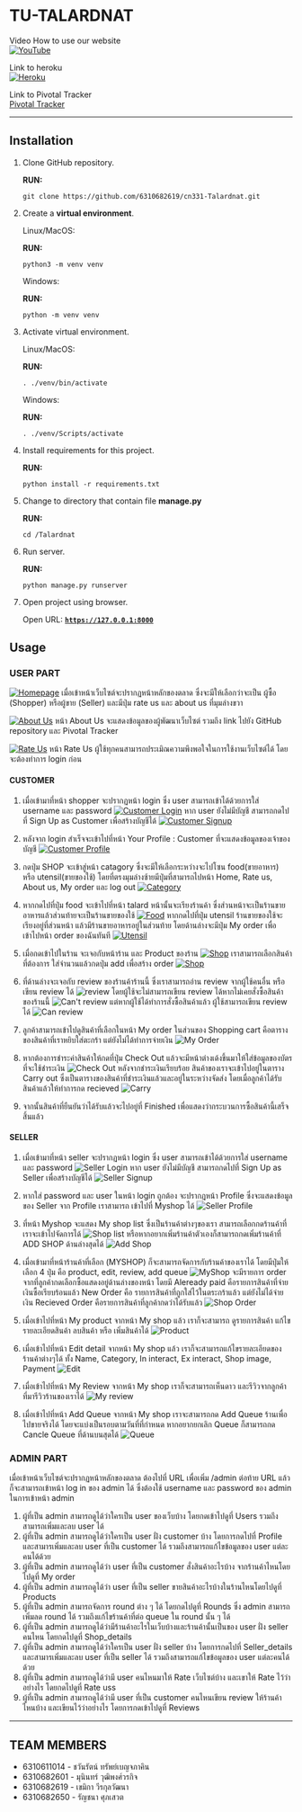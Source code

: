 # TU-TALARDNAT

Video How to use our website<br>
[![YouTube](https://img.shields.io/badge/YouTube-%23FF0000.svg?style=for-the-badge&logo=YouTube&logoColor=white)](https://www.youtube.com/watch?v=DJVMMIAhhWY)

Link to heroku<br>
[![Heroku](https://img.shields.io/badge/heroku-%23430098.svg?style=for-the-badge&logo=heroku&logoColor=white)](https://tu-talardnat.herokuapp.com/)

Link to Pivotal Tracker<br>
[Pivotal Tracker](https://www.pivotaltracker.com/n/projects/2606902)

-------
## Installation

1. Clone GitHub repository.

    **RUN:**
    ```console
    git clone https://github.com/6310682619/cn331-Talardnat.git
    ```

2. Create a **virtual environment**.

    Linux/MacOS:

   **RUN:**

   ```console
   python3 -m venv venv
   ```

   Windows:

   **RUN:**

   ```console
   python -m venv venv
   ```

3. Activate virtual environment.

    Linux/MacOS:

   **RUN:**

   ```console
   . ./venv/bin/activate
   ```

   Windows:

   **RUN:**

   ```console
   . ./venv/Scripts/activate
   ```

4. Install requirements for this project.

   **RUN:**

    ```console
    python install -r requirements.txt
    ```
5. Change to directory that contain file **manage.py**

    **RUN:**

    ```console
    cd /Talardnat
    ```

6. Run server.

    **RUN:**

    ```console
    python manage.py runserver
    ```

7. Open project using browser.

   Open URL: [**`https://127.0.0.1:8000`**](https://127.0.0.1:8000)


## Usage
### **USER PART**

[![Homepage](Talardnat/images/2022-11-26.png)](Talardnat/images/2022-11-26.png)
เมื่อเข้าหน้าเว็บไซต์จะปรากฏหน้าหลักของตลาด ซึ่งจะมีให้เลือกว่าจะเป็น ผู้ซื้อ (Shopper) หรือผู้ขาย (Seller) และมีปุ่ม rate us และ about us ที่มุมล่างขวา

[![About Us](Talardnat/images/about.png)](Talardnat/images/about.png)
หน้า About Us จะแสดงข้อมูลของผู้พัฒนาเว็บไซต์ รวมถึง link ไปยัง GitHub repository และ Pivotal Tracker

[![Rate Us](Talardnat/images/rate.png)](Talardnat/images/rate.png)
หน้า Rate Us ผู้ใช้ทุกคนสามารถประเมิณความพึงพอใจในการใช้งานเว็บไซต์ได้ โดยจะต้องทำการ login ก่อน


#### CUSTOMER
1. เมื่อเข้ามาที่หน้า shopper จะปรากฏหน้า login ซึ่ง user สามารถเข้าได้ด้วยการใส่ username และ password
[![Customer Login](Talardnat/images/cuslog.png)](Talardnat/images/cuslog.png)
หาก user ยังไม่มีบัญชี สามารถกดไปที่ Sign Up as Customer เพื่อสร้างบัญชีได้
[![Customer Signup](Talardnat/images/cussign.png)](Talardnat/images/cussign.png)

2. หลังจาก login สำเร็จจะเข้าไปที่หน้า Your Profile : Customer ที่จะแสดงข้อมูลของเจ้าของบัญชี
[![Customer Profile](Talardnat/images/cuspro.png)](Talardnat/images/cuspro.png)

3. กดปุ่ม SHOP จะเข้าสู่หน้า catagory ซึ่งจะมีให้เลือกระหว่างจะไปโซน food(ขายอาหาร) หรือ utensil(ขายของใช้) โดยที่ตรงมุมล่างซ้ายมีปุ่มที่สามารถไปหน้า Home, Rate us, About us, My order และ log out
[![Category](Talardnat/images/category.png)](Talardnat/images/category.png)

4. หากกดไปที่ปุ่ม food จะเข้าไปที่หน้า talard หน้านั้นจะเรียงร้านค้า ซึ่งส่วนหน้าจะเป็นร้านขายอาหารแล้วส่วนท้ายจะเป็นร้านขายของใช้ 
[![Food](Talardnat/images/food.png)](Talardnat/images/food.png)
หากกดไปที่ปุ่ม utensil ร้านขายของใช้จะเรียงอยู่ที่ส่วนหน้า แล้วมีร้านขายอาหารอยู่ในส่วนท้าย
โดยด้านล่างจะมีปุ่ม My order เพื่อเข้าไปหน้า order ของฉันทันที
[![Utensil](Talardnat/images/uten.png)](Talardnat/images/uten.png)

5. เมื่อกดเข้าไปในร้าน จะเจอกับหน้าร้าน และ Product ของร้าน 
[![Shop](Talardnat/images/shop.png)](Talardnat/images/shop.png)
เราสามารถเลือกสินค้าที่ต้องการ ใส่จำนวนแล้วกดปุ่ม add เพื่อสร้าง order
[![Shop](Talardnat/images/shop2.png)](Talardnat/images/shop2.png)
 
6. ที่ด้านล่างจะเจอกับ review ของร้านค้าร้านนี้ ซึ่งเราสามารถอ่าน review จากผู้ใช้คนอื่น หรือเขียน review ได้
![review](Talardnat/images/rev1.png)
โดยผู้ใช้จะไม่สามารถเขียน review ได้หากไม่เคยสั่งซื้อสินค้าของร้านนี้
![Can't review](Talardnat/images/notre.png)
 แต่หากผู้ใช้ได้ทำการสั่งซื้อสินค้าแล้ว ผู้ใช้สามารถเขียน review ได้ 
![Can review](Talardnat/images/rev.png)

7. ลูกค้าสามารถเข้าไปดูสินค้าที่เลือกในหน้า My order ในส่วนของ Shopping cart คือตารางของสินค้าที่เราหยิบใส่ตะกร้า แต่ยังไม่ได้ทำการจ่ายเงิน
![My Order](Talardnat/images/order.png)
8. หากต้องการชำระค่าสินค้าให้กดที่ปุ่ม Check Out แล้วจะมีหน้าต่างเด้งขึ้นมาให้ใส่ข้อมูลของบัตรที่จะใช้ชำระเงิน
![Check Out](Talardnat/images/check.png)
หลังจากชำระเงินเรียบร้อย สินค้าของเราจะเข้าไปอยู่ในตาราง Carry out ซึ่งเป็นตารางของสินค้าที่ชำระเงินแล้วและอยู่ในระหว่างจัดส่ง โดยเมื่อลูกค้าได้รับสินค้าแล้วให้ทำการกด recieved
![Carry](Talardnat/images/carry.png)
9. จากนั้นสินค้าที่ยืนยันว่าได้รับแล้วจะไปอยู่ที่ Finished เพื่อแสดงว่ากระบวนการซื้อสินค้านี้เสร็จสิ้นแล้ว


#### SELLER

1. เมื่อเข้ามาที่หน้า seller จะปรากฏหน้า login ซึ่ง user สามารถเข้าได้ด้วยการใส่ username และ password
![Seller Login](Talardnat/images/sellog.png)
หาก user ยังไม่มีบัญชี สามารถกดไปที่ Sign Up as Seller เพื่อสร้างบัญชีได้
![Seller Signup](Talardnat/images/selsign.png)

2. หากใส่ password และ user ในหน้า login ถูกต้อง จะปรากฎหน้า Profile ซึ่งจะแสดงข้อมูลของ Seller จาก Profile เราสามารถ เข้าไปที่ Myshop ได้
![Seller Profile](Talardnat/images/selpro.png)

3. ที่หน้า Myshop จะแสดง My shop list ซึ่งเป็นร้านค้าต่างๆของเรา สามารถเลือกกดร้านค้าที่เราจะเข้าไปจัดการได้
![Shop list](Talardnat/images/slist.png)
หรือหากอยากเพิ่มร้านค้าตัวเองก็สามารถกดเพิ่มร้านค้าที่ ADD SHOP ด้านล่างสุดได้
![Add Shop](Talardnat/images/adds.png)

4. เมื่อเข้ามาที่หน้าร้านค้าที่เลือก (MYSHOP) ก็จะสามารถจัดการกับร้านค้าของเราได้ โดยมีปุ่มให้เลือก 4 ปุ่ม คือ product, edit, review, add queue
![MyShop](Talardnat/images/bear.png)
 จะมีรายการ order จากที่ลูกค้ากดเลือกซื้อแสดงอยู่ด้านล่างของหน้า โดยมี
Aleready paid คือรายการสินค้าที่จ่ายเงินซื้อเรียบร้อนแล้ว
New Order คือ รายการสินค้าที่ถูกใส่ไว้ในตระกร้าแล้ว แต่ยังไม่ได้จ่ายเงิน
Recieved Order คือรายการสินค้าที่ลูกค้ากดว่าได้รับแล้ว
![Shop Order](Talardnat/images/ors.png)

5. เมื่อเข้าไปที่หน้า My product จากหน้า My shop แล้ว เราก็จะสามารถ ดูรายการสินค้า แก้ไขรายละเอียดสินค้า ลบสินค้า หรือ เพิ่มสินค้าได้
![Product](Talardnat/images/prod.png)

6. เมื่อเข้าไปที่หน้า Edit detail จากหน้า My shop แล้ว เราก็จะสามารถแก้ไขรายละเอียดของร้านค้าต่างๆได้ ทั้ง Name, Category, In interact, Ex interact, Shop image, Payment
![Edit](Talardnat/images/edit.png)

7. เมื่อเข้าไปที่หน้า My Review จากหน้า My shop เราก็จะสามารถเห็นดาว และรีวิวจากลูกค้าที่มารีวิวร้านของเราได้
![My review](Talardnat/images/mrev.png)

8. เมื่อเข้าไปที่หน้า Add Queue จากหน้า My shop เราจะสามารถกด Add Queue ร้านเพื่อไปขายจริงได้ โดยจะแบ่งเป็นรอบตามวันที่ที่กำหนด หากอยากยกเลิก Queue ก็สามารถกด Cancle Queue ที่ด้านบนสุดได้
![Queue](Talardnat/images/queue.png)

### **ADMIN PART**
เมื่อเข้าหน้าเว็บไซต์จะปรากฏหน้าหลักของตลาด ต้องไปที่ URL เพื่อเพิ่ม /admin ต่อท้าย URL แล้วก็จะสามารถเข้าหน้า log in ของ admin ได้ ซึ่งต้องใช้ username และ password ของ admin ในการเข้าหน้า admin
1. ผู้ที่เป็น admin สามารถดูได้ว่าใครเป็น user ของเว็บบ้าง โดยกดเข้าไปดูที่ Users รวมถึงสามารถเพิ่มและลบ user ได้
2. ผู้ที่เป็น admin สามารถดูได้ว่าใครเป็น user ฝั่ง customer บ้าง โดยการกดไปที่ Profile และสามารเพิ่มและลบ user ที่เป็น customer ได้ รวมถึงสามารถแก้ไขข้อมูลของ user แต่ละคนได้ด้วย
3. ผู้ที่เป็น admin สามารถดูได้ว่า user ที่เป็น customer สั่งสินค้าอะไรบ้าง จากร้านค้าไหนโดยไปดูที่ My order
4. ผู้ที่เป็น admin สามารถดูได้ว่า user ที่เป็น seller ขายสินค้าอะไรบ้างในร้านไหนโดยไปดูที่ Products
5. ผู้ที่เป็น admin สามารถจัดการ round ต่าง ๆ ได้ โดยกดไปดูที่ Rounds ซึ่ง admin สามารถเพิ่มลด round ได้ รวมถึงแก้ไขร้านค้าที่ต่อ queue ใน round นั้น ๆ ได้
6. ผู้ที่เป็น admin สามารถดูได้ว่ามีร้านค้าอะไรในเว็บบ้างและร้านค้านั้นเป็นของ user ฝั่ง seller คนไหน โดยกดไปดูที่ Shop_details
7. ผู้ที่เป็น admin สามารถดูได้ว่าใครเป็น user ฝั่ง seller บ้าง โดยการกดไปที่ Seller_details และสามารเพิ่มและลบ user ที่เป็น seller ได้ รวมถึงสามารถแก้ไขข้อมูลของ user แต่ละคนได้ด้วย
8. ผู้ที่เป็น admin สามารถดูได้ว่ามี user คนไหนมาให้ Rate เว็บไซต์บ้าง และเขาให้ Rate ไว้ว่าอย่างไร โดยกดไปดูที่ Rate uss
9. ผู้ที่เป็น admin สามารถดูได้ว่ามี user ที่เป็น customer คนไหนเขียน review ให้ร้านค้าไหนบ้าง และเขียนไว้ว่าอย่างไร โดยการกดเข้าไปดูที่ Reviews


-----
## TEAM MEMBERS

- 6310611014 - ชวันรัตน์ ทรัพย์เบญจภาคิน
- 6310682601 - มุนินทร์ วุฒิพงศ์วรกิจ
- 6310682619 - เขมิกา วีรกุลวัฒนา
- 6310682650 - รัญชนา ศุภเสวต
